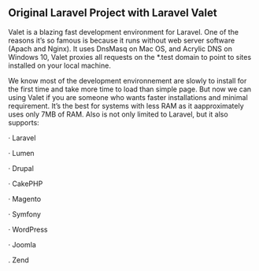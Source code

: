 ## Original Laravel Project with Laravel Valet

Valet is a blazing fast development environment for Laravel. One of the reasons it’s so famous is because it runs without web server software (Apach and Nginx). It uses DnsMasq on Mac OS, and Acrylic DNS on Windows 10, Valet proxies all requests on the *.test domain to point to sites installed on your local machine.

We know most of the development environnement are slowly to install for the first time and take more time to load than simple page. But now we can using Valet if you are someone who wants faster installations and minimal requirement. It’s the best for systems with less RAM as it aapproximately uses only 7MB of RAM. Also is not only limited to Laravel, but it also supports:

· Laravel

· Lumen

· Drupal

· CakePHP

· Magento

· Symfony

· WordPress

· Joomla

. Zend

